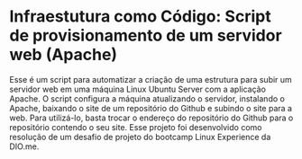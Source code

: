 <h1>Infraestutura como Código: Script de provisionamento de um servidor web (Apache)</h1>
<p> Esse é um script para automatizar a criação de uma estrutura para subir um servidor web em uma máquina Linux Ubuntu Server com a aplicação Apache. O script configura a máquina atualizando o servidor, instalando o Apache, baixando o site de um repositório do Github e subindo o site para a web. Para utilizá-lo, basta trocar o endereço do repositório do Github para o repositório contendo o seu site. Esse projeto foi desenvolvido como resolução de um desafio de projeto do bootcamp Linux Experience da DIO.me. </p>